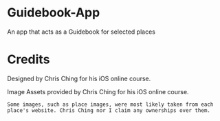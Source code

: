 # Guidebook-App
An app that acts as a Guidebook for selected places 

# Credits
Designed by Chris Ching for his iOS online course. 

Image Assets provided by Chris Ching for his iOS online course. 

	Some images, such as place images, were most likely taken from each place's website. Chris Ching nor I claim any ownerships over them.
